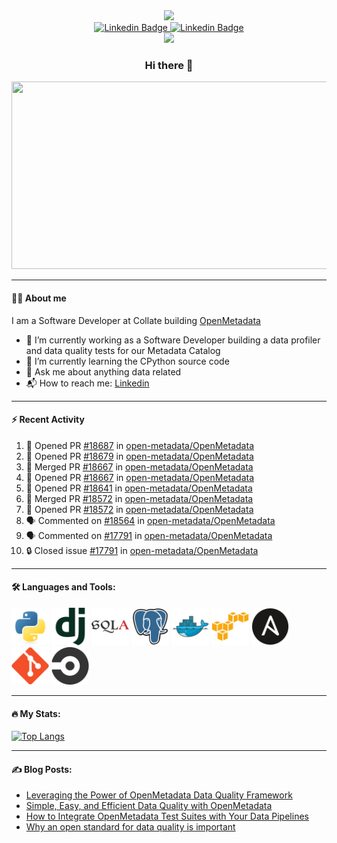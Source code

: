 <div id="header" align="center">
  <img src="https://media.giphy.com/media/5eLDrEaRGHegx2FeF2/giphy.gif" width="100"/>
</div>
<div id="badges" align="center">
  <a href="https://www.linkedin.com/in/teddycrepineau/">
    <img src="https://shields.io/badge/Linkedin-blue?logo=linkedin&logoColor=white&style=for-the-badge" alt="Linkedin Badge"/>
  </a>
  <a href="https://medium.com/@teddycrpineau">
    <img src="https://shields.io/badge/Medium-black?logo=medium&logoColor=white&style=for-the-badge" alt="Linkedin Badge"/>
  </a>
</div>
<div align="center">
  <img src="https://komarev.com/ghpvc/?username=TeddyCr&color=blue&style=flat-square" />
</div>

<h3 align="center">
Hi there 👋
</h3>
<div align="center">
  <img src="https://media.giphy.com/media/L8K62iTDkzGX6/giphy.gif" width="600" height="300"/>
</div>

---

#### :technologist: About me
I am a Software Developer at Collate building <a href="https://open-metadata.org"/>OpenMetadata</a>
- 🔭 I’m currently working as a Software Developer building a data profiler and data quality tests for our Metadata Catalog
- 🐍 I’m currently learning the CPython source code
- 💬 Ask me about anything data related
- 📬 How to reach me: [Linkedin](https://shields.io/badge/Linkedin-blue?logo=linkedin&logoColor=white&style=for-the-badge)

---

#### ⚡️ Recent Activity
<!--START_SECTION:activity-->
1. 💪 Opened PR [#18687](https://github.com/open-metadata/OpenMetadata/pull/18687) in [open-metadata/OpenMetadata](https://github.com/open-metadata/OpenMetadata)
2. 💪 Opened PR [#18679](https://github.com/open-metadata/OpenMetadata/pull/18679) in [open-metadata/OpenMetadata](https://github.com/open-metadata/OpenMetadata)
3. 🎉 Merged PR [#18667](https://github.com/open-metadata/OpenMetadata/pull/18667) in [open-metadata/OpenMetadata](https://github.com/open-metadata/OpenMetadata)
4. 💪 Opened PR [#18667](https://github.com/open-metadata/OpenMetadata/pull/18667) in [open-metadata/OpenMetadata](https://github.com/open-metadata/OpenMetadata)
5. 💪 Opened PR [#18641](https://github.com/open-metadata/OpenMetadata/pull/18641) in [open-metadata/OpenMetadata](https://github.com/open-metadata/OpenMetadata)
6. 🎉 Merged PR [#18572](https://github.com/open-metadata/OpenMetadata/pull/18572) in [open-metadata/OpenMetadata](https://github.com/open-metadata/OpenMetadata)
7. 💪 Opened PR [#18572](https://github.com/open-metadata/OpenMetadata/pull/18572) in [open-metadata/OpenMetadata](https://github.com/open-metadata/OpenMetadata)
8. 🗣 Commented on [#18564](https://github.com/open-metadata/OpenMetadata/pull/18564#issuecomment-2466187977) in [open-metadata/OpenMetadata](https://github.com/open-metadata/OpenMetadata)
9. 🗣 Commented on [#17791](https://github.com/open-metadata/OpenMetadata/issues/17791#issuecomment-2462359594) in [open-metadata/OpenMetadata](https://github.com/open-metadata/OpenMetadata)
10. 🔒 Closed issue [#17791](https://github.com/open-metadata/OpenMetadata/issues/17791) in [open-metadata/OpenMetadata](https://github.com/open-metadata/OpenMetadata)
<!--END_SECTION:activity-->

---

#### :hammer_and_wrench: Languages and Tools:
<div>
   <img src="https://github.com/devicons/devicon/blob/master/icons/python/python-original.svg" width="60" height="60"/>
   <img src="https://github.com/devicons/devicon/blob/master/icons/django/django-plain.svg" width="60" height="60"/>
   <img src="https://github.com/devicons/devicon/blob/master/icons/sqlalchemy/sqlalchemy-original.svg" width="60" height="60"/>
   <img src="https://github.com/devicons/devicon/blob/master/icons/postgresql/postgresql-original.svg" width="60" height="60"/>
   <img src="https://github.com/devicons/devicon/blob/master/icons/docker/docker-original.svg" width="60" height="60"/>
   <img src="https://github.com/devicons/devicon/blob/master/icons/amazonwebservices/amazonwebservices-original.svg" width="60" height="60"/>
   <img src="https://github.com/devicons/devicon/blob/master/icons/ansible/ansible-original.svg" width="60" height="60"/>
   <img src="https://github.com/devicons/devicon/blob/master/icons/git/git-original.svg" width="60" height="60"/>
   <img src="https://github.com/devicons/devicon/blob/master/icons/circleci/circleci-plain.svg" width="60" height="60"/>
</div>

---

#### 🔥 My Stats:
[![Top Langs](https://github-readme-stats.vercel.app/api/top-langs/?username=TeddyCr&layout=compact&hide=javascript,html,css)](https://github.com/anuraghazra/github-readme-stats)

---

#### ✍️ Blog Posts:
<!-- BLOG-POST-LIST:START -->
- [Leveraging the Power of OpenMetadata Data Quality Framework](https://blog.open-metadata.org/leveraging-the-power-of-openmetadata-data-quality-framework-385ba2d8eaf?source=rss-16e0670af08f------2)
- [Simple, Easy, and Efficient Data Quality with OpenMetadata](https://blog.open-metadata.org/simple-easy-and-efficient-data-quality-with-openmetadata-1c4e7d329364?source=rss-16e0670af08f------2)
- [How to Integrate OpenMetadata Test Suites with Your Data Pipelines](https://blog.open-metadata.org/how-to-integrate-openmetadata-test-suites-with-your-data-pipelines-d83fb55fa494?source=rss-16e0670af08f------2)
- [Why an open standard for data quality is important](https://blog.open-metadata.org/why-are-we-building-a-data-quality-standard-1753fae87259?source=rss-16e0670af08f------2)
<!-- BLOG-POST-LIST:END -->
